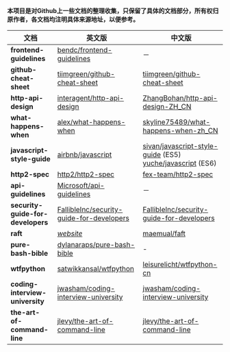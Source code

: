 **本项目是对Github上一些文档的整理收集，只保留了具体的文档部分，所有权归原作者，各文档均注明具体来源地址，以便参考。**

文档|英文版|中文版
----|------|------
**frontend-guidelines**|[bendc/frontend-guidelines](https://github.com/bendc/frontend-guidelines)|－
**github-cheat-sheet**|[tiimgreen/github-cheat-sheet](https://github.com/tiimgreen/github-cheat-sheet)|[tiimgreen/github-cheat-sheet](https://github.com/tiimgreen/github-cheat-sheet)
**http-api-design**|[interagent/http-api-design](https://github.com/interagent/http-api-design)|[ZhangBohan/http-api-design-ZH_CN](https://github.com/ZhangBohan/http-api-design-ZH_CN)
**what-happens-when**|[alex/what-happens-when](https://github.com/alex/what-happens-when)|[skyline75489/what-happens-when-zh_CN](https://github.com/skyline75489/what-happens-when-zh_CN)
**javascript-style-guide**|[airbnb/javascript](https://github.com/airbnb/javascript)|[sivan/javascript-style-guide](https://github.com/sivan/javascript-style-guide) (ES5) <br/> [yuche/javascript](https://github.com/yuche/javascript) (ES6)
**http2-spec**|[http2/http2-spec](https://github.com/http2/http2-spec)|[fex-team/http2-spec](https://github.com/fex-team/http2-spec)
**api-guidelines**|[Microsoft/api-guidelines](https://github.com/Microsoft/api-guidelines)|－
**security-guide-for-developers**|[FallibleInc/security-guide-for-developers](https://github.com/FallibleInc/security-guide-for-developers)|[FallibleInc/security-guide-for-developers](https://github.com/FallibleInc/security-guide-for-developers)
**raft**|[*website*](https://ramcloud.atlassian.net/wiki/download/attachments/6586375/raft.pdf)|[maemual/faft](https://github.com/maemual/raft-zh_cn)
**pure-bash-bible**|[dylanaraps/pure-bash-bible](https://github.com/dylanaraps/pure-bash-bible)|-
**wtfpython**|[satwikkansal/wtfpython](https://github.com/satwikkansal/wtfpython)|[leisurelicht/wtfpython-cn](https://github.com/leisurelicht/wtfpython-cn)
**coding-interview-university**|[jwasham/coding-interview-university](https://github.com/jwasham/coding-interview-university)|[jwasham/coding-interview-university](https://github.com/jwasham/coding-interview-university)
**the-art-of-command-line**|[jlevy/the-art-of-command-line](https://github.com/jlevy/the-art-of-command-line)|[jlevy/the-art-of-command-line](jlevy/the-art-of-command-line)
